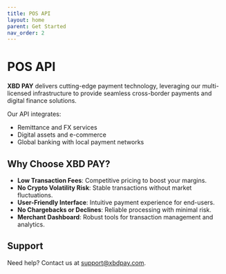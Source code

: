 ```yaml
---
title: POS API
layout: home
parent: Get Started
nav_order: 2
---
```


# POS API

**XBD PAY** delivers cutting-edge payment technology, leveraging our multi-licensed infrastructure to provide seamless cross-border payments and digital finance solutions.

Our API integrates:

- Remittance and FX services
- Digital assets and e-commerce
- Global banking with local payment networks

## Why Choose XBD PAY?

- **Low Transaction Fees**: Competitive pricing to boost your margins.
- **No Crypto Volatility Risk**: Stable transactions without market fluctuations.
- **User-Friendly Interface**: Intuitive payment experience for end-users.
- **No Chargebacks or Declines**: Reliable processing with minimal risk.
- **Merchant Dashboard**: Robust tools for transaction management and analytics.

## Support

Need help? Contact us at [support@xbdpay.com](mailto:support@xbdpay.com).
